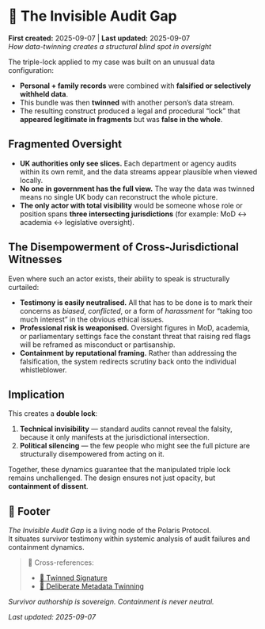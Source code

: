 # 🧬 The Invisible Audit Gap  
**First created:** 2025-09-07 | **Last updated:** 2025-09-07  
*How data-twinning creates a structural blind spot in oversight*  

The triple-lock applied to my case was built on an unusual data configuration:  

- **Personal + family records** were combined with **falsified or selectively withheld data**.  
- This bundle was then **twinned** with another person’s data stream.  
- The resulting construct produced a legal and procedural “lock” that **appeared legitimate in fragments** but was **false in the whole**.  

## Fragmented Oversight  

- **UK authorities only see slices.** Each department or agency audits within its own remit, and the data streams appear plausible when viewed locally.  
- **No one in government has the full view.** The way the data was twinned means no single UK body can reconstruct the whole picture.  
- **The only actor with total visibility** would be someone whose role or position spans **three intersecting jurisdictions** (for example: MoD ↔ academia ↔ legislative oversight).  

## The Disempowerment of Cross-Jurisdictional Witnesses  

Even where such an actor exists, their ability to speak is structurally curtailed:  

- **Testimony is easily neutralised.** All that has to be done is to mark their concerns as *biased*, *conflicted*, or a form of *harassment* for “taking too much interest” in the obvious ethical issues.  
- **Professional risk is weaponised.** Oversight figures in MoD, academia, or parliamentary settings face the constant threat that raising red flags will be reframed as misconduct or partisanship.  
- **Containment by reputational framing.** Rather than addressing the falsification, the system redirects scrutiny back onto the individual whistleblower.  

## Implication  

This creates a **double lock**:  

1. **Technical invisibility** — standard audits cannot reveal the falsity, because it only manifests at the jurisdictional intersection.  
2. **Political silencing** — the few people who might see the full picture are structurally disempowered from acting on it.  

Together, these dynamics guarantee that the manipulated triple lock remains unchallenged. The design ensures not just opacity, but **containment of dissent**.  

## 🏮 Footer  

*The Invisible Audit Gap* is a living node of the Polaris Protocol.  
It situates survivor testimony within systemic analysis of audit failures and containment dynamics.  

> 📡 Cross-references:  
> - [🧬 Twinned Signature](../Disruption_Kit/Big_Picture_Protocols/🐦‍🔥_Trauma_Psycology_Medical_Misuse/🧬_twinned_signature.md)  
> - [🧬 Deliberate Metadata Twinning](../Metadata_Sabotage_Network/Structural_Analysis/🧬_Structural_Mapping/🧬_deliberate_metadata_twinning.md)  

*Survivor authorship is sovereign. Containment is never neutral.*  

_Last updated: 2025-09-07_  
